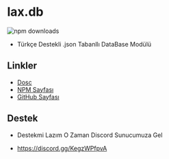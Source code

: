 # lax.db
![npm downloads](https://img.shields.io/npm/dt/lax.db)
+ Türkçe Destekli .json Tabanllı DataBase Modülü

## Linkler

- [Dosc](https://volrize.gitbook.io/lax-db/)
- [NPM Sayfası](https://www.npmjs.com/package/lax.db)
- [GitHub Sayfası](https://github.com/Volrize/lax.db)

## Destek

+ Destekmi Lazım O Zaman Discord Sunucumuza Gel
- https://discord.gg/KegzWPfpvA
